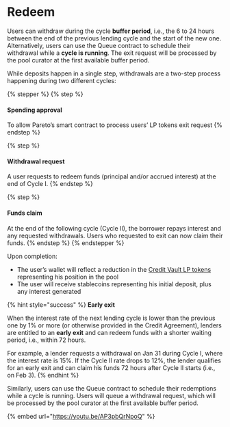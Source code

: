 # Redeem

Users can withdraw during the cycle **buffer period**, i.e., the 6 to 24 hours between the end of the previous lending cycle and the start of the new one. Alternatively, users can use the Queue contract to schedule their withdrawal while a **cycle is running**. The exit request will be processed by the pool curator at the first available buffer period.&#x20;

While deposits happen in a single step, withdrawals are a two-step process happening during two different cycles:

{% stepper %}
{% step %}
#### Spending approval

To allow Pareto’s smart contract to process users’ LP tokens exit request
{% endstep %}

{% step %}
#### Withdrawal request

A user requests to redeem funds (principal and/or accrued interest) at the end of Cycle I.
{% endstep %}

{% step %}
#### Funds claim

At the end of the following cycle (Cycle II), the borrower repays interest and any requested withdrawals. Users who requested to exit can now claim their funds.
{% endstep %}
{% endstepper %}

Upon completion:

* The user’s wallet will reflect a reduction in the [Credit Vault LP tokens](../../../../developers/addresses/product.md) representing his position in the pool
* The user will receive stablecoins representing his initial deposit, plus any interest generated

{% hint style="success" %}
**Early exit**

When the interest rate of the next lending cycle is lower than the previous one by 1% or more (or otherwise provided in the Credit Agreement), lenders are entitled to an **early exit** and can redeem funds with a shorter waiting period, i.e., within 72 hours. &#x20;

For example, a lender requests a withdrawal on Jan 31 during Cycle I, where the interest rate is 15%.  If the Cycle II rate drops to 12%, the lender qualifies for an early exit and can claim his funds 72 hours after Cycle II starts (i.e., on Feb 3).
{% endhint %}

Similarly, users can use the Queue contract to schedule their redemptions while a cycle is running. Users will queue a withdrawal request, which will be processed by the pool curator at the first available buffer period.&#x20;

{% embed url="https://youtu.be/AP3pbQrNpoQ" %}
